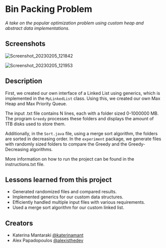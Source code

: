 # Bin Packing Problem

*A take on the popular optimization problem using custom heap and abstract data implementations.*

## Screenshots

![Screenshot_20230205_121842](https://user-images.githubusercontent.com/97695022/216791866-9e510307-ca0f-4f6a-9a20-06673a63cf28.png)

![Screenshot_20230205_121953](https://user-images.githubusercontent.com/97695022/216791872-84daacb7-f471-49a0-ab5d-9e917af70c2e.png)

## Description

First, we created our own interface of a Linked List using generics, which is implemented in the `MyLinkedList` class.
Using this, we created our own Max Heap and Max Priority Queue.

The input .txt file contains N lines, each with a folder sized 0-1000000 MB.
The program `Greedy` processes these folders and displays the amount of 1TB disks used to store them.

Additionally, in the `Sort.java` file, using a merge sort algorithm, the folders are sorted in decreasing order.
In the `experiment` package, we generate files with randomly sized folders to compare the Greedy and the Greedy-Decreasing algorithms.

More information on how to run the project can be found in the instructions.txt file.

## Lessons learned from this project

- Generated randomized files and compared results.
- Implemented generics for our custom data structures.
- Efficiently handled multiple input files with various requirements.
- Used a merge sort algorithm for our custom linked list.

## Creators

- Katerina Mantaraki [@katerinamant](https://github.com/katerinamant)
- Alex Papadopoulos [@alexisthedev](https://github.com/alexisthedev)
